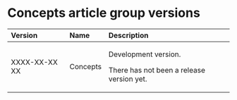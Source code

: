 ﻿Concepts article group versions
===============================

|Version|Name|Description|
| :- | :- | :- |
|XXXX-XX-XX XX|Concepts|<p>Development version.</p><p>There has not been a release version yet.</p>|

